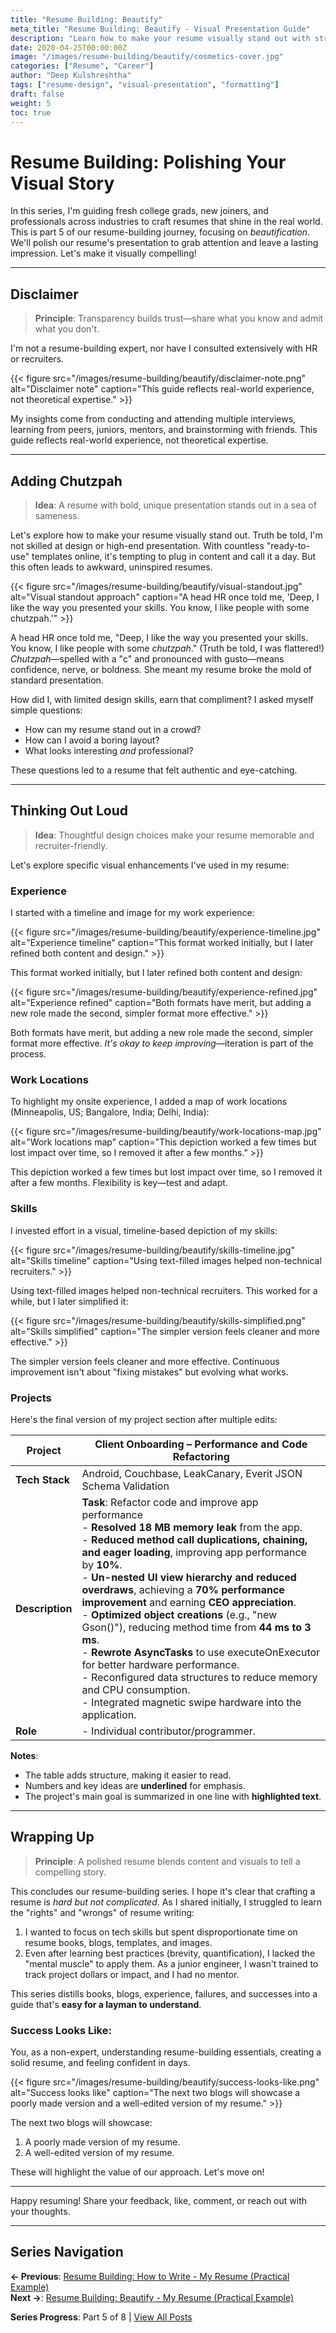 ```yaml
---
title: "Resume Building: Beautify"
meta_title: "Resume Building: Beautify - Visual Presentation Guide"
description: "Learn how to make your resume visually stand out with strategic design choices, visual elements, and professional presentation techniques."
date: 2020-04-25T00:00:00Z
image: "/images/resume-building/beautify/cosmetics-cover.jpg"
categories: ["Resume", "Career"]
author: "Deep Kulshreshtha"
tags: ["resume-design", "visual-presentation", "formatting"]
draft: false
weight: 5
toc: true
---
```


# Resume Building: Polishing Your Visual Story

In this series, I'm guiding fresh college grads, new joiners, and professionals across industries to craft resumes that shine in the real world. This is part 5 of our resume-building journey, focusing on *beautification*. We'll polish our resume's presentation to grab attention and leave a lasting impression. Let's make it visually compelling!

---

## Disclaimer

> **Principle**: Transparency builds trust—share what you know and admit what you don't.

I'm not a resume-building expert, nor have I consulted extensively with HR or recruiters.

{{< figure src="/images/resume-building/beautify/disclaimer-note.png" alt="Disclaimer note" caption="This guide reflects real-world experience, not theoretical expertise." >}}

My insights come from conducting and attending multiple interviews, learning from peers, juniors, mentors, and brainstorming with friends. This guide reflects real-world experience, not theoretical expertise.

---

## Adding Chutzpah

> **Idea**: A resume with bold, unique presentation stands out in a sea of sameness.

Let's explore how to make your resume visually stand out. Truth be told, I'm not skilled at design or high-end presentation. With countless "ready-to-use" templates online, it's tempting to plug in content and call it a day. But this often leads to awkward, uninspired resumes.

{{< figure src="/images/resume-building/beautify/visual-standout.jpg" alt="Visual standout approach" caption="A head HR once told me, 'Deep, I like the way you presented your skills. You know, I like people with some chutzpah.'" >}}

A head HR once told me, "Deep, I like the way you presented your skills. You know, I like people with some *chutzpah*." (Truth be told, I was flattered!) *Chutzpah*—spelled with a "c" and pronounced with gusto—means confidence, nerve, or boldness. She meant my resume broke the mold of standard presentation.

How did I, with limited design skills, earn that compliment? I asked myself simple questions:

- How can my resume stand out in a crowd?  
- How can I avoid a boring layout?  
- What looks interesting *and* professional?

These questions led to a resume that felt authentic and eye-catching.

---

## Thinking Out Loud

> **Idea**: Thoughtful design choices make your resume memorable and recruiter-friendly.

Let's explore specific visual enhancements I've used in my resume:

### Experience
I started with a timeline and image for my work experience:

{{< figure src="/images/resume-building/beautify/experience-timeline.jpg" alt="Experience timeline" caption="This format worked initially, but I later refined both content and design." >}}

This format worked initially, but I later refined both content and design:

{{< figure src="/images/resume-building/beautify/experience-refined.jpg" alt="Experience refined" caption="Both formats have merit, but adding a new role made the second, simpler format more effective." >}}

Both formats have merit, but adding a new role made the second, simpler format more effective. *It's okay to keep improving*—iteration is part of the process.

### Work Locations
To highlight my onsite experience, I added a map of work locations (Minneapolis, US; Bangalore, India; Delhi, India):

{{< figure src="/images/resume-building/beautify/work-locations-map.jpg" alt="Work locations map" caption="This depiction worked a few times but lost impact over time, so I removed it after a few months." >}}

This depiction worked a few times but lost impact over time, so I removed it after a few months. Flexibility is key—test and adapt.

### Skills
I invested effort in a visual, timeline-based depiction of my skills:

{{< figure src="/images/resume-building/beautify/skills-timeline.jpg" alt="Skills timeline" caption="Using text-filled images helped non-technical recruiters." >}}

Using text-filled images helped non-technical recruiters. This worked for a while, but I later simplified it:

{{< figure src="/images/resume-building/beautify/skills-simplified.png" alt="Skills simplified" caption="The simpler version feels cleaner and more effective." >}}

The simpler version feels cleaner and more effective. Continuous improvement isn't about "fixing mistakes" but evolving what works.

### Projects
Here's the final version of my project section after multiple edits:

| Project | Client Onboarding – Performance and Code Refactoring |
|---------|-----------------------------------------------------|
| **Tech Stack** | Android, Couchbase, LeakCanary, Everit JSON Schema Validation |
| **Description** | **Task**: Refactor code and improve app performance<br>- **Resolved 18 MB memory leak** from the app.<br>- **Reduced method call duplications, chaining, and eager loading**, improving app performance by **10%**.<br>- **Un-nested UI view hierarchy and reduced overdraws**, achieving a **70% performance improvement** and earning **CEO appreciation**.<br>- **Optimized object creations** (e.g., "new Gson()"), reducing method time from **44 ms to 3 ms**.<br>- **Rewrote AsyncTasks** to use executeOnExecutor for better hardware performance.<br>- Reconfigured data structures to reduce memory and CPU consumption.<br>- Integrated magnetic swipe hardware into the application. |
| **Role** | - Individual contributor/programmer. |

**Notes**:
- The table adds structure, making it easier to read.
- Numbers and key ideas are **underlined** for emphasis.
- The project's main goal is summarized in one line with **highlighted text**.

---

## Wrapping Up

> **Principle**: A polished resume blends content and visuals to tell a compelling story.

This concludes our resume-building series. I hope it's clear that crafting a resume is *hard but not complicated*. As I shared initially, I struggled to learn the "rights" and "wrongs" of resume writing:

1. I wanted to focus on tech skills but spent disproportionate time on resume books, blogs, templates, and images.
2. Even after learning best practices (brevity, quantification), I lacked the "mental muscle" to apply them. As a junior engineer, I wasn't trained to track project dollars or impact, and I had no mentor.

This series distills books, blogs, experience, failures, and successes into a guide that's **easy for a layman to understand**.

### Success Looks Like:
You, as a non-expert, understanding resume-building essentials, creating a solid resume, and feeling confident in days.

{{< figure src="/images/resume-building/beautify/success-looks-like.png" alt="Success looks like" caption="The next two blogs will showcase a poorly made version and a well-edited version of my resume." >}}

The next two blogs will showcase:
1. A poorly made version of my resume.
2. A well-edited version of my resume.

These will highlight the value of our approach. Let's move on!

---

Happy resuming! Share your feedback, like, comment, or reach out with your thoughts.

---

## Series Navigation

**← Previous**: [Resume Building: How to Write - My Resume (Practical Example)](/blog/series/resume-building/resume-building-how-to-write-lets-write-my-resume/)  
**Next →**: [Resume Building: Beautify - My Resume (Practical Example)](/blog/series/resume-building/resume-building-beautify-lets-write-my-resume/)

**Series Progress**: Part 5 of 8 | [View All Posts](/blog/series/resume-building/)







